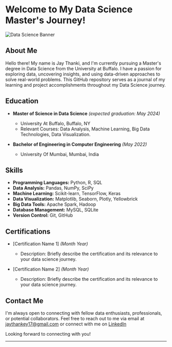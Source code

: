 # Welcome to My Data Science Master's Journey!

![Data Science Banner](https://previews.123rf.com/images/karpenkoilia/karpenkoilia1801/karpenkoilia180100086/94505925-vector-line-web-banner-for-data-science.jpg)

## About Me

Hello there! My name is Jay Thanki, and I'm currently pursuing a Master's degree in Data Science from the University at Buffalo. I have a passion for exploring data, uncovering insights, and using data-driven approaches to solve real-world problems. This GitHub repository serves as a journal of my learning and project accomplishments throughout my Data Science journey.

## Education

- **Master of Science in Data Science** _(expected graduation: May 2024)_
  - University At Buffalo, Buffalo, NY
  - Relevant Courses: Data Analysis, Machine Learning, Big Data Technologies, Data Visualization.

- **Bachelor of Engineering in Computer Engineering** _(May 2022)_
  - University Of Mumbai, Mumbai, India


## Skills

- **Programming Languages:** Python, R, SQL
- **Data Analysis:** Pandas, NumPy, SciPy
- **Machine Learning:** Scikit-learn, TensorFlow, Keras
- **Data Visualization:** Matplotlib, Seaborn, Plotly, Yellowbrick
- **Big Data Tools:** Apache Spark, Hadoop
- **Database Management:** MySQL, SQLite
- **Version Control:** Git, GitHub

## Certifications

- [Certification Name 1] _(Month Year)_
  - Description: Briefly describe the certification and its relevance to your data science journey.

- [Certification Name 2] _(Month Year)_
  - Description: Briefly describe the certification and its relevance to your data science journey.


## Contact Me

I'm always open to connecting with fellow data enthusiasts, professionals, or potential collaborators. Feel free to reach out to me via email at jaythankey17@gmail.com or connect with me on [LinkedIn](https://www.linkedin.com/in/jay-thanki-31b14827a/)

Looking forward to connecting with you!

---
